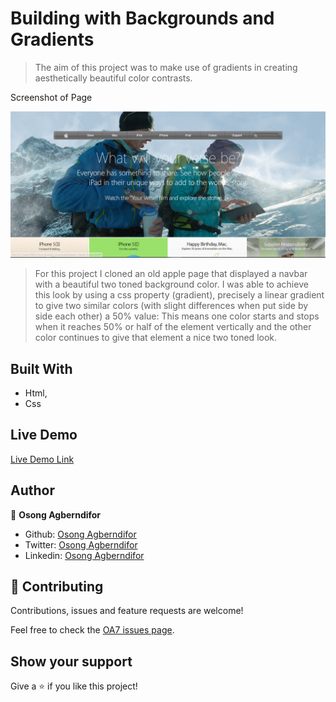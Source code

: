 # Building with Backgrounds and Gradients

> The aim of this project was to make use of gradients in creating aesthetically beautiful color contrasts.

Screenshot of Page

![screenshot](img/screenshot.PNG)

> For this project I cloned an old apple page that displayed a navbar with a beautiful two toned background color. I was able to achieve this look by using a css property (gradient), precisely a linear gradient to give two similar colors (with slight differences when put side by side each other) a 50% value: This means one color starts and stops when it reaches 50% or half of the element vertically and the other color continues to give that element a nice two toned look.

## Built With

- Html,
- Css

## Live Demo

[Live Demo Link](https://rawcdn.githack.com/OA7/Apple-WebPage-clone/88a95947800d08dc9b861b63019ac77d5c432f6f/index.html)


## Author

👤 **Osong Agberndifor**

- Github: [Osong Agberndifor](https://github.com/OA7)
- Twitter: [Osong Agberndifor](https://twitter.com/Osong17)
- Linkedin: [Osong Agberndifor](https://linkedin.com/osong-agberndifor)


## 🤝 Contributing

Contributions, issues and feature requests are welcome!

Feel free to check the [OA7 issues page](https://github.com/OA7/Apple-WebPage-clone/issues).

## Show your support

Give a ⭐️ if you like this project!

